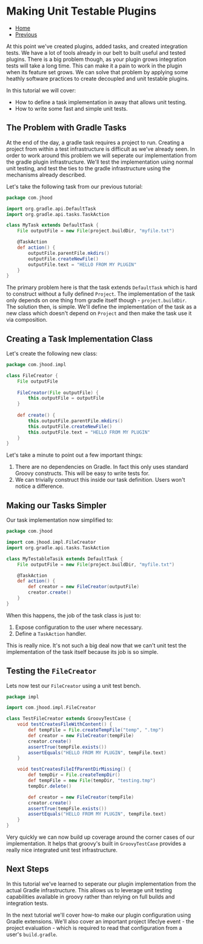 # Making Unit Testable Plugins


- [Home](../README.md)
- [Previous](3-declaring-tasks-the-right-way.md)

At this point we've created plugins, added tasks, and created integration tests. We have a lot of tools already in our belt to built useful and tested plugins. There is a big problem though, as your plugin grows integration tests will take a long time. This can make it a pain to work in the plugin when its feature set grows. We can solve that problem by applying some heathly software practices to create decoupled and unit testable plugins.

In this tutorial we will cover:

- How to define a task implementation in away that allows unit testing.
- How to write some fast and simple unit tests.

## The Problem with Gradle Tasks

At the end of the day, a gradle task requires a project to run. Creating a project from within a test infrastructure is difficult as we've already seen. In order to work around this problem we will seperate our implementation from the gradle plugin infrastructure. We'll test the implementation using normal unit testing, and test the ties to the gradle infrastructure using the mechanisms already described.

Let's take the following task from our previous tutorial:

``` groovy
package com.jhood

import org.gradle.api.DefaultTask
import org.gradle.api.tasks.TaskAction

class MyTask extends DefaultTask {
    File outputFile = new File(project.buildDir, "myfile.txt")

    @TaskAction
    def action() {
        outputFile.parentFile.mkdirs()
        outputFile.createNewFile()
        outputFile.text = "HELLO FROM MY PLUGIN"
    }
}
```

The primary problem here is that the task extends ``DefaultTask`` which is hard to construct without a fully defined ``Project``. The implementation of the task only depends on one thing from gradle itself though - ``project.buildDir``. The solution then, is simple. We'll define the implementation of the task as a new class which doesn't depend on ``Project`` and then make the task use it via composition.

## Creating a Task Implementation Class

Let's create the following new class:

``` groovy
package com.jhood.impl

class FileCreator {
    File outputFile
    
    FileCreator(File outputFile) {
        this.outputFile = outputFile
    }
    
    def create() {
        this.outputFile.parentFile.mkdirs()
        this.outputFile.createNewFile()
        this.outputFile.text = "HELLO FROM MY PLUGIN"
    }
}
```

Let's take a minute to point out a few important things:

1. There are no dependencies on Gradle. In fact this only uses standard Groovy constructs. This will be easy to write tests for.
2. We can trivially construct this inside our task definition. Users won't notice a difference.

## Making our Tasks Simpler

Our task implementation now simplified to:

``` groovy
package com.jhood

import com.jhood.impl.FileCreator
import org.gradle.api.tasks.TaskAction

class MyTestableTasik extends DefaultTask {
    File outputFile = new File(project.buildDir, "myfile.txt")

    @TaskAction
    def action() {
        def creator = new FileCreator(outputFile)
        creator.create()
    }
}
```

When this happens, the job of the task class is just to:

1. Expose configuration to the user where necessary.
2. Define a ``TaskAction`` handler.

This is really nice. It's not such a big deal now that we can't unit test the implementation of the task itself because its job is so simple.

## Testing the ``FileCreator``

Lets now test our ``FileCreator`` using a unit test bench.

``` groovy
package impl

import com.jhood.impl.FileCreator

class TestFileCreator extends GroovyTestCase {
    void testCreatesFileWithContent() {
        def tempFile = File.createTempFile("temp", ".tmp")
        def creator = new FileCreator(tempFile)
        creator.create()
        assertTrue(tempFile.exists())
        assertEquals("HELLO FROM MY PLUGIN", tempFile.text)
    }

    void testCreatesFileIfParentDirMissing() {
        def tempDir = File.createTempDir()
        def tempFile = new File(tempDir, "testing.tmp")
        tempDir.delete()

        def creator = new FileCreator(tempFile)
        creator.create()
        assertTrue(tempFile.exists())
        assertEquals("HELLO FROM MY PLUGIN", tempFile.text)
    }
}
```

Very quickly we can now build up coverage around the corner cases of our implementation. It helps that groovy's built in ``GroovyTestCase`` provides a really nice integrated unit test infrastructure.

## Next Steps

In this tutorial we've learned to seperate our plugin implementation from the actual Gradle infrastructure. This allows us to leverage unit testing capabilities available in groovy rather than relying on full builds and integration tests.

In the next tutorial we'll cover how-to make our plugin configuration using Gradle extensions. We'll also cover an important project lifeclye event - the project evaluation - which is required to read that configuration from a user's ``build.gradle``.

